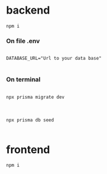 <h1>backend</h1>
<code>npm i</code>

<h3>On file .env</h3>
<code>
DATABASE_URL="Url to your data base"
</code>


<br>
<h3>On terminal</h3>
<code>
npx prisma migrate dev
</code>
  
  <br>
  <br>
  
<code>
npx prisma db seed
</code>

<br>
<h1>
frontend
</h1>
<code>npm i</code>
